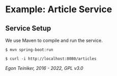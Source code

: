 # Example: Article Service

## Service Setup

We use Maven to compile and run the service.
```
$ mvn spring-boot:run
```

```
$ curl -i http://localhost:8080/articles

```

*Egon Teiniker, 2016 - 2022, GPL v3.0*